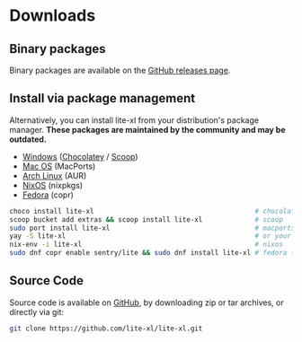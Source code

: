 # Downloads

## Binary packages

Binary packages are available on the [GitHub releases page][1].

## Install via package management

Alternatively, you can install lite-xl from your distribution's package manager.
**These packages are maintained by the community and may be outdated.**

- [Windows][2] ([Chocolatey][3] / [Scoop][4])
- [Mac OS][5] (MacPorts)
- [Arch Linux][6] (AUR)
- [NixOS][7] (nixpkgs)
- [Fedora][8] (copr)

```sh
choco install lite-xl                                        # chocolatey
scoop bucket add extras && scoop install lite-xl             # scoop
sudo port install lite-xl                                    # macports
yay -S lite-xl                                               # or your favorite AUR helper
nix-env -i lite-xl                                           # nixos
sudo dnf copr enable sentry/lite && sudo dnf install lite-xl # fedora (copr)
```

## Source Code

Source code is available on [GitHub][9], by downloading zip or tar archives,
or directly via git:

```sh
git clone https://github.com/lite-xl/lite-xl.git
```


[1]: https://github.com/lite-xl/lite-xl/releases/latest
[2]: https://github.com/microsoft/winget-cli/discussions/223#discussion-15735
[3]: https://community.chocolatey.org/packages/lite-xl
[4]: https://github.com/ScoopInstaller/Extras/blob/master/bucket/lite-xl.json
[5]: https://ports.macports.org/port/lite-xl/
[6]: https://aur.archlinux.org/packages/lite-xl/
[7]: https://github.com/NixOS/nixpkgs/blob/release-21.11/pkgs/applications/editors/lite-xl/default.nix
[8]: https://copr.fedorainfracloud.org/coprs/sentry/lite/packages/
[9]: https://github.com/lite-xl/lite-xl